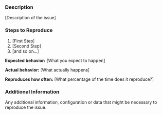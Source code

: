 <!--

Have you read AutolabJS' Code of Conduct? By filing an Issue, you are expected to comply with it, including treating everyone with respect: https://github.com/prasadtalasila/BITS-Darshini/blob/master/.github/CODE_OF_CONDUCT.md
-->

### Description

[Description of the issue]

### Steps to Reproduce

1. [First Step]
2. [Second Step]
3. [and so on...]

**Expected behavior:** [What you expect to happen]

**Actual behavior:** [What actually happens]

**Reproduces how often:** [What percentage of the time does it reproduce?]

### Additional Information

Any additional information, configuration or data that might be necessary to reproduce the issue.
